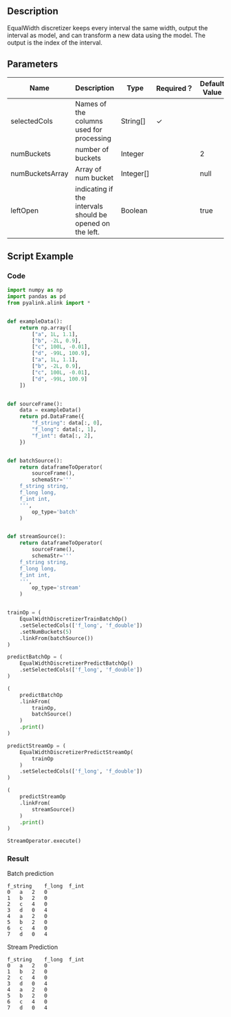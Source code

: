 ## Description
EqualWidth discretizer keeps every interval the same width, output the interval
 as model, and can transform a new data using the model.
 The output is the index of the interval.

## Parameters
| Name | Description | Type | Required？ | Default Value |
| --- | --- | --- | --- | --- |
| selectedCols | Names of the columns used for processing | String[] | ✓ |  |
| numBuckets | number of buckets | Integer |  | 2 |
| numBucketsArray | Array of num bucket | Integer[] |  | null |
| leftOpen | indicating if the intervals should be opened on the left. | Boolean |  | true |

## Script Example

### Code

```python
import numpy as np
import pandas as pd
from pyalink.alink import *


def exampleData():
    return np.array([
        ["a", 1L, 1.1],     
        ["b", -2L, 0.9],    
        ["c", 100L, -0.01], 
        ["d", -99L, 100.9], 
        ["a", 1L, 1.1],     
        ["b", -2L, 0.9],    
        ["c", 100L, -0.01], 
        ["d", -99L, 100.9] 
    ])


def sourceFrame():
    data = exampleData()
    return pd.DataFrame({
        "f_string": data[:, 0],
        "f_long": data[:, 1],
        "f_int": data[:, 2],
    })


def batchSource():
    return dataframeToOperator(
        sourceFrame(),
        schemaStr='''
    f_string string, 
    f_long long, 
    f_int int, 
    ''',
        op_type='batch'
    )


def streamSource():
    return dataframeToOperator(
        sourceFrame(),
        schemaStr='''
    f_string string, 
    f_long long, 
    f_int int, 
    ''',
        op_type='stream'
    )


trainOp = (
    EqualWidthDiscretizerTrainBatchOp()
    .setSelectedCols(['f_long', 'f_double'])
    .setNumBuckets(5)
    .linkFrom(batchSource())
)

predictBatchOp = (
    EqualWidthDiscretizerPredictBatchOp()
    .setSelectedCols(['f_long', 'f_double'])
)

(
    predictBatchOp
    .linkFrom(
        trainOp,
        batchSource()
    )
    .print()
)

predictStreamOp = (
    EqualWidthDiscretizerPredictStreamOp(
        trainOp
    )
    .setSelectedCols(['f_long', 'f_double'])
)

(
    predictStreamOp
    .linkFrom(
        streamSource()
    )
    .print()
)

StreamOperator.execute()
```

### Result
Batch prediction
```
f_string    f_long  f_int
0   a   2   0
1   b   2   0
2   c   4   0
3   d   0   4
4   a   2   0
5   b   2   0
6   c   4   0
7   d   0   4
```
Stream Prediction
```
f_string    f_long  f_int
0   a   2   0
1   b   2   0
2   c   4   0
3   d   0   4
4   a   2   0
5   b   2   0
6   c   4   0
7   d   0   4
```

